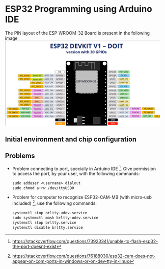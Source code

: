 # ESP32 Programming using Arduino IDE

The PIN layout of the ESP-WROOM-32 Board is present in the following image
![esp32 pins](./../ESP32_devkit_1_pin_layout.png)

## Initial environment and chip configuration

## Problems
* Problem connecting to port, specially in Arduino IDE [^1]. Give permission to access the port, by your user, with the following commands:
    ```
    sudo adduser <username> dialout
    sudo chmod a+rw /dev/ttyUSB0
    ```
* Problem for computer to recognize ESP32-CAM-MB (with micro-usb included) [^2], use the following commands:
	```
	systemctl stop brltty-udev.service
	sudo systemctl mask brltty-udev.service
	systemctl stop brltty.service
	systemctl disable brltty.service
	```

[^1]: https://stackoverflow.com/questions/73923341/unable-to-flash-esp32-the-port-doesnt-exist
[^2]: https://stackoverflow.com/questions/76188030/esp32-cam-does-not-appear-on-com-ports-in-windows-or-on-dev-tty-in-linux
